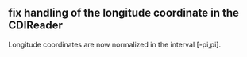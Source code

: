 ## fix handling of the longitude coordinate in the CDIReader

Longitude coordinates are now normalized in the interval [-pi,pi].
